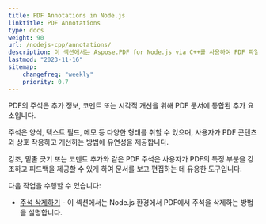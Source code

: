 ```yaml
---
title: PDF Annotations in Node.js
linktitle: PDF Annotations
type: docs
weight: 90
url: /nodejs-cpp/annotations/
description: 이 섹션에서는 Aspose.PDF for Node.js via C++를 사용하여 PDF 파일에 모든 종류의 주석을 사용하는 방법을 보여줍니다.
lastmod: "2023-11-16"
sitemap:
    changefreq: "weekly"
    priority: 0.7
---
```


PDF의 주석은 추가 정보, 코멘트 또는 시각적 개선을 위해 PDF 문서에 통합된 추가 요소입니다.

주석은 양식, 텍스트 필드, 메모 등 다양한 형태를 취할 수 있으며, 사용자가 PDF 콘텐츠와 상호 작용하고 개선하는 방법에 유연성을 제공합니다.

강조, 밑줄 긋기 또는 코멘트 추가와 같은 PDF 주석은 사용자가 PDF의 특정 부분을 강조하고 피드백을 제공할 수 있게 하여 문서를 보고 편집하는 데 유용한 도구입니다.

다음 작업을 수행할 수 있습니다:

- [주석 삭제하기](/pdf/nodejs-cpp/delete-annotation/) - 이 섹션에서는 Node.js 환경에서 PDF에서 주석을 삭제하는 방법을 설명합니다.